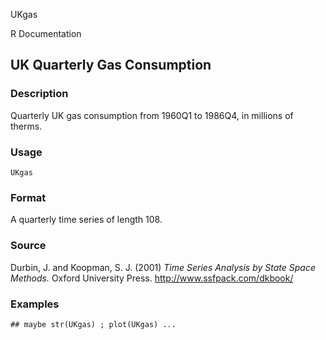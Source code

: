 UKgas

R Documentation

## UK Quarterly Gas Consumption

### Description

Quarterly UK gas consumption from 1960Q1 to 1986Q4, in millions of therms.

### Usage

    UKgas

### Format

A quarterly time series of length 108.

### Source

Durbin, J. and Koopman, S. J. (2001) _Time Series Analysis by State Space
Methods._ Oxford University Press. <http://www.ssfpack.com/dkbook/>

### Examples

    
    ## maybe str(UKgas) ; plot(UKgas) ...

